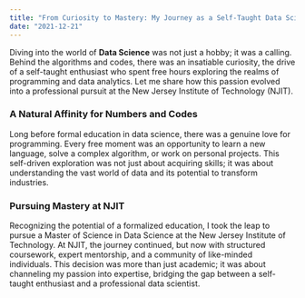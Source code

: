 ```yaml
---
title: "From Curiosity to Mastery: My Journey as a Self-Taught Data Scientist"
date: "2021-12-21"
---
```


Diving into the world of **Data Science** was not just a hobby; it was a calling. Behind the algorithms and codes, there was an insatiable curiosity, the drive of a self-taught enthusiast who spent free hours exploring the realms of programming and data analytics. Let me share how this passion evolved into a professional pursuit at the New Jersey Institute of Technology (NJIT).

### A Natural Affinity for Numbers and Codes

Long before formal education in data science, there was a genuine love for programming. Every free moment was an opportunity to learn a new language, solve a complex algorithm, or work on personal projects. This self-driven exploration was not just about acquiring skills; it was about understanding the vast world of data and its potential to transform industries.

### Pursuing Mastery at NJIT

Recognizing the potential of a formalized education, I took the leap to pursue a Master of Science in Data Science at the New Jersey Institute of Technology. At NJIT, the journey continued, but now with structured coursework, expert mentorship, and a community of like-minded individuals. This decision was more than just academic; it was about channeling my passion into expertise, bridging the gap between a self-taught enthusiast and a professional data scientist.

